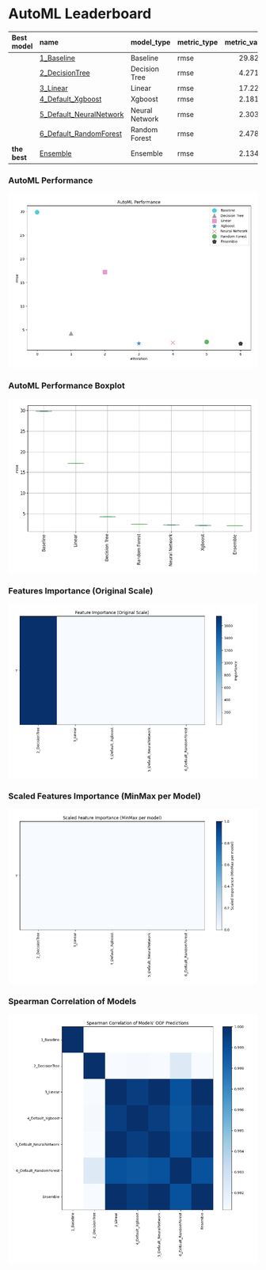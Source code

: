 # AutoML Leaderboard

| Best model   | name                                                         | model_type     | metric_type   |   metric_value |   train_time |
|:-------------|:-------------------------------------------------------------|:---------------|:--------------|---------------:|-------------:|
|              | [1_Baseline](1_Baseline/README.md)                           | Baseline       | rmse          |       29.8235  |         0.97 |
|              | [2_DecisionTree](2_DecisionTree/README.md)                   | Decision Tree  | rmse          |        4.27111 |         2.36 |
|              | [3_Linear](3_Linear/README.md)                               | Linear         | rmse          |       17.2287  |         2.08 |
|              | [4_Default_Xgboost](4_Default_Xgboost/README.md)             | Xgboost        | rmse          |        2.18119 |         2.21 |
|              | [5_Default_NeuralNetwork](5_Default_NeuralNetwork/README.md) | Neural Network | rmse          |        2.30376 |         1.38 |
|              | [6_Default_RandomForest](6_Default_RandomForest/README.md)   | Random Forest  | rmse          |        2.47826 |         2.74 |
| **the best** | [Ensemble](Ensemble/README.md)                               | Ensemble       | rmse          |        2.13425 |         0.31 |

### AutoML Performance
![AutoML Performance](ldb_performance.png)

### AutoML Performance Boxplot
![AutoML Performance Boxplot](ldb_performance_boxplot.png)

### Features Importance (Original Scale)
![features importance across models](features_heatmap.png)



### Scaled Features Importance (MinMax per Model)
![scaled features importance across models](features_heatmap_scaled.png)



### Spearman Correlation of Models
![models spearman correlation](correlation_heatmap.png)

